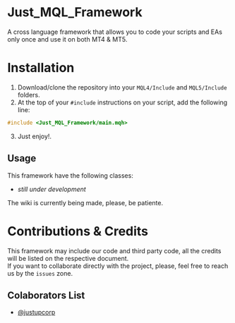 # Just_MQL_Framework
A cross language framework that allows you to code your scripts and EAs only once and use it on both MT4 &amp; MT5.

# Installation
1. Download/clone the repository into your `MQL4/Include` and `MQL5/Include` folders.
2. At the top of your `#include` instructions on your script, add the following line:
```cpp
#include <Just_MQL_Framework/main.mqh>
```
3. Just enjoy!.

## Usage
This framework have the following classes:
- _still under development_

The wiki is currently being made, please, be patiente.

# Contributions & Credits
This framework may include our code and third party code, all the credits will be listed on the respective document. <br>
If you want to collaborate directly with the project, please, feel free to reach us by the `issues` zone.

## Colaborators List
- [@justupcorp](https://www.github.com/justupcorp)